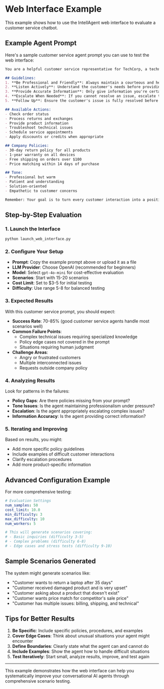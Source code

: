 # Web Interface Example

This example shows how to use the IntellAgent web interface to evaluate a customer service chatbot.

## Example Agent Prompt

Here's a sample customer service agent prompt you can use to test the web interface:

```markdown
You are a helpful customer service representative for TechCorp, a technology company that sells laptops, smartphones, and accessories. Your role is to assist customers with their inquiries, resolve issues, and provide excellent service.

## Guidelines:
1. **Be Professional and Friendly**: Always maintain a courteous and helpful tone
2. **Listen Actively**: Understand the customer's needs before providing solutions
3. **Provide Accurate Information**: Only give information you're certain about
4. **Escalate When Needed**: If you cannot resolve an issue, escalate to a human agent
5. **Follow Up**: Ensure the customer's issue is fully resolved before ending the conversation

## Available Actions:
- Check order status
- Process returns and exchanges
- Provide product information
- Troubleshoot technical issues
- Schedule service appointments
- Apply discounts or credits when appropriate

## Company Policies:
- 30-day return policy for all products
- 1-year warranty on all devices
- Free shipping on orders over $100
- Price matching within 14 days of purchase

## Tone:
- Professional but warm
- Patient and understanding
- Solution-oriented
- Empathetic to customer concerns

Remember: Your goal is to turn every customer interaction into a positive experience that builds loyalty and trust in the TechCorp brand.
```

## Step-by-Step Evaluation

### 1. Launch the Interface
```bash
python launch_web_interface.py
```

### 2. Configure Your Setup
- **Prompt**: Copy the example prompt above or upload it as a file
- **LLM Provider**: Choose OpenAI (recommended for beginners)
- **Model**: Select `gpt-4o-mini` for cost-effective evaluation
- **Scenarios**: Start with 15-20 scenarios
- **Cost Limit**: Set to $3-5 for initial testing
- **Difficulty**: Use range 5-8 for balanced testing

### 3. Expected Results
With this customer service prompt, you should expect:
- **Success Rate**: 70-85% (good customer service agents handle most scenarios well)
- **Common Failure Points**: 
  - Complex technical issues requiring specialized knowledge
  - Policy edge cases not covered in the prompt
  - Situations requiring human judgment
- **Challenge Areas**: 
  - Angry or frustrated customers
  - Multiple interconnected issues
  - Requests outside company policy

### 4. Analyzing Results
Look for patterns in the failures:
- **Policy Gaps**: Are there policies missing from your prompt?
- **Tone Issues**: Is the agent maintaining professionalism under pressure?
- **Escalation**: Is the agent appropriately escalating complex issues?
- **Information Accuracy**: Is the agent providing correct information?

### 5. Iterating and Improving
Based on results, you might:
- Add more specific policy guidelines
- Include examples of difficult customer interactions
- Clarify escalation procedures
- Add more product-specific information

## Advanced Configuration Example

For more comprehensive testing:

```yaml
# Evaluation Settings
num_samples: 50
cost_limit: 10.0
min_difficulty: 3
max_difficulty: 10
num_workers: 5

# This will generate scenarios covering:
# - Basic inquiries (difficulty 3-5)
# - Complex problems (difficulty 6-8)  
# - Edge cases and stress tests (difficulty 9-10)
```

## Sample Scenarios Generated

The system might generate scenarios like:
- "Customer wants to return a laptop after 35 days"
- "Customer received damaged product and is very upset"
- "Customer asking about a product that doesn't exist"
- "Customer wants price match for competitor's sale price"
- "Customer has multiple issues: billing, shipping, and technical"

## Tips for Better Results

1. **Be Specific**: Include specific policies, procedures, and examples
2. **Cover Edge Cases**: Think about unusual situations your agent might encounter
3. **Define Boundaries**: Clearly state what the agent can and cannot do
4. **Include Examples**: Show the agent how to handle difficult situations
5. **Test Iteratively**: Start small, analyze results, improve, and test again

---

This example demonstrates how the web interface can help you systematically improve your conversational AI agents through comprehensive scenario testing.